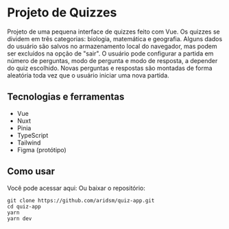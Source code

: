 # Projeto de Quizzes

Projeto de uma pequena interface de quizzes feito com Vue. Os quizzes se dividem em três categorias: biologia, matemática e geografia. Alguns dados do usuário são salvos no armazenamento local do navegador, mas podem ser excluídos na opção de "sair". O usuário pode configurar a partida em número de perguntas, modo de pergunta e modo de resposta, a depender do quiz escolhido. Novas perguntas e respostas são montadas de forma aleatória toda vez que o usuário iniciar uma nova partida.

## Tecnologias e ferramentas

- Vue
- Nuxt
- Pinia
- TypeScript
- Tailwind
- Figma (protótipo)

## Como usar

Você pode acessar aqui:
Ou baixar o repositório:

```
git clone https://github.com/aridsm/quiz-app.git
cd quiz-app
yarn
yarn dev
```
